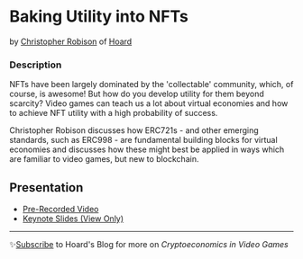# Baking Utility into NFTs
by [Christopher Robison](twitter.com/@cbobrobison) of [Hoard](twitter.com/@hoardexchange)

### Description
NFTs have been largely dominated by the 'collectable' community, which, of course, is awesome! But how do you develop utility for them beyond scarcity? Video games can teach us a lot about virtual economies and how to achieve NFT utility with a high probability of success.

Christopher Robison discusses how ERC721s - and other emerging standards, such as ERC998 - are fundamental building blocks for virtual economies and discusses how these might best be applied in ways which are familiar to video games, but new to blockchain.

## Presentation
- [Pre-Recorded Video](https://youtu.be/MzHUo-bOqiA)
- [Keynote Slides (View Only)](https://www.icloud.com/keynote/0DUPpjDqH9K3wnIY8ilClav9g#EthBerlin_-_Baking_Utility_NFTs_-_KEYNOTE)

---
✨[Subscribe](http://blog.hoard.exchange/) to Hoard's Blog for more on _Cryptoeconomics in Video Games_
